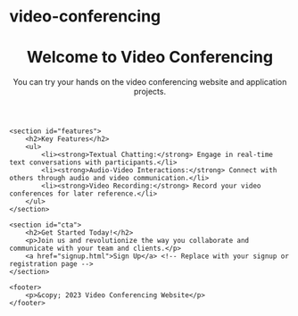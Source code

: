 # video-conferencing
<!DOCTYPE html>
<html lang="en">
<head>
    <meta charset="UTF-8">
    <meta name="viewport" content="width=device-width, initial-scale=1.0">
    <title>Video Conferencing Website</title>
    <link rel="stylesheet" href="styles.css"> <!-- Add your CSS file here -->
</head>
<body>
    <header>
        <h1>Welcome to Video Conferencing</h1>
        <p>You can try your hands on the video conferencing website and application projects.</p>
    </header>

    <section id="features">
        <h2>Key Features</h2>
        <ul>
            <li><strong>Textual Chatting:</strong> Engage in real-time text conversations with participants.</li>
            <li><strong>Audio-Video Interactions:</strong> Connect with others through audio and video communication.</li>
            <li><strong>Video Recording:</strong> Record your video conferences for later reference.</li>
        </ul>
    </section>

    <section id="cta">
        <h2>Get Started Today!</h2>
        <p>Join us and revolutionize the way you collaborate and communicate with your team and clients.</p>
        <a href="signup.html">Sign Up</a> <!-- Replace with your signup or registration page -->
    </section>

    <footer>
        <p>&copy; 2023 Video Conferencing Website</p>
    </footer>
</body>
</html>
